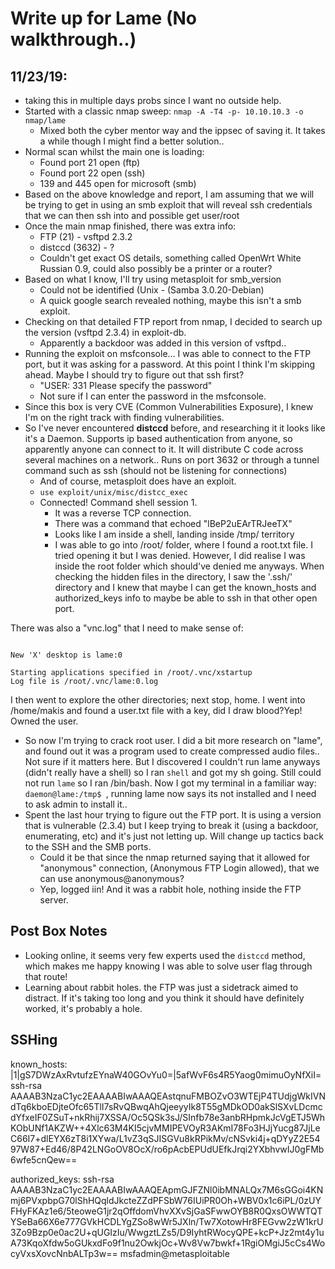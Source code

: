 # Write up for Lame (No walkthrough..)

## 11/23/19:
- taking this in multiple days probs since I want no outside help.
- Started with a classic nmap sweep: `nmap -A -T4 -p- 10.10.10.3 -o nmap/lame`
    - Mixed both the cyber mentor way and the ippsec of saving it. It takes a while though I might find a better solution..
- Normal scan whilst the main one is loading:
    - Found port 21 open (ftp)
    - Found port 22 open (ssh)
    - 139 and 445 open for microsoft (smb)
- Based on the above knowledge and report, I am assuming that we will be trying to get in using an smb exploit that will reveal ssh credentials that we can then ssh into and possible get user/root
- Once the main nmap finished, there was extra info:
    - FTP (21) - vsftpd 2.3.2
    - distccd (3632) - ?
    - Couldn't get exact OS details, something called OpenWrt White Russian 0.9, could also possibly be a printer or a router?
- Based on what I know, I'll try using metasploit for smb\_version
    - Could not be identified (Unix - (Samba 3.0.20-Debian)
    - A quick google search revealed nothing, maybe this isn't a smb exploit. 
- Checking on that detailed FTP report from nmap, I decided to search up the version (vsftpd 2.3.4) in exploit-db.
    - Apparently a backdoor was added in this version of vsftpd..
- Running the exploit on msfconsole... I was able to connect to the FTP port, but it was asking for a password. At this point I think I'm skipping ahead. Maybe I should try to figure out that ssh first?
    - "USER: 331 Please specify the password"
    - Not sure if I can enter the password in the msfconsole. 
- Since this box is very CVE (Common Vulnerabilities Exposure), I knew I'm on the right track with finding vulnerabilities.
- So I've never encountered **distccd** before, and researching it it looks like it's a Daemon. Supports ip based authentication from anyone, so apparently anyone can connect to it. It will distribute C code across several machines on a network.. Runs on port 3632 or through a tunnel command such as ssh (should not be listening for connections)
    - And of course, metasploit does have an exploit. 
    - `use exploit/unix/misc/distcc_exec`
    - Connected! Command shell session 1. 
        - It was a reverse TCP connection. 
        - There was a command that echoed "lBeP2uEArTRJeeTX"
        - Looks like I am inside a shell, landing inside /tmp/ territory
        - I was able to go into /root/ folder, where I found a root.txt file. I tried opening it but I was denied. However, I did realise I was inside the root folder which should've denied me anyways. When checking the hidden files in the directory, I saw the '.ssh/' directory and I knew that maybe I can get the known_hosts and authorized_keys info to maybe be able to ssh in that other open port.

There was also a "vnc.log" that I need to make sense of:
```

New 'X' desktop is lame:0

Starting applications specified in /root/.vnc/xstartup
Log file is /root/.vnc/lame:0.log
```

I then went to explore the other directories; next stop, home. I went into /home/makis and found a user.txt file with a key, did I draw blood?Yep! Owned the user.

- So now I'm trying to crack root user. I did a bit more research on "lame", and found out it was a program used to create compressed audio files.. Not sure if it matters here. But I discovered I couldn't run lame anyways (didn't really have a shell) so I ran `shell` and got my sh going. Still could not run `lame` so I ran /bin/bash. Now I got my terminal in a familiar way: `daemon@lame:/tmp$ `, running lame now says its not installed and I need to ask admin to install it.. 
- Spent the last hour trying to figure out the FTP port. It is using a version that is vulnerable (2.3.4) but I keep trying to break it (using a backdoor, enumerating, etc) and it's just not letting up. Will change up tactics back to the SSH and the SMB ports.
    - Could it be that since the nmap returned saying that it allowed for "anonymous" connection, (Anonymous FTP Login allowed), that we can use anonymous@anonymous?
    - Yep, logged iin! And it was a rabbit hole, nothing inside the FTP server.  

## Post Box Notes
- Looking online, it seems very few experts used the `distccd` method, which makes me happy knowing I was able to solve user flag through that route! 
- Learning about rabbit holes. the FTP was just a sidetrack aimed to distract. If it's taking too long and you think it should have definitely worked, it's probably a hole.

## SSHing
known\_hosts:
|1|gS7DWzAxRvtufzEYnaW40GOvYu0=|5afWvF6s4R5Yaog0mimuOyNfXiI= ssh-rsa AAAAB3NzaC1yc2EAAAABIwAAAQEAstqnuFMBOZvO3WTEjP4TUdjgWkIVNdTq6kboEDjteOfc65TlI7sRvQBwqAhQjeeyyIk8T55gMDkOD0akSlSXvLDcmcdYfxeIF0ZSuT+nkRhij7XSSA/Oc5QSk3sJ/SInfb78e3anbRHpmkJcVgETJ5WhKObUNf1AKZW++4Xlc63M4KI5cjvMMIPEVOyR3AKmI78Fo3HJjYucg87JjLeC66I7+dlEYX6zT8i1XYwa/L1vZ3qSJISGVu8kRPikMv/cNSvki4j+qDYyZ2E5497W87+Ed46/8P42LNGoOV8OcX/ro6pAcbEPUdUEfkJrqi2YXbhvwIJ0gFMb6wfe5cnQew==

authorized\_keys:
ssh-rsa AAAAB3NzaC1yc2EAAAABIwAAAQEApmGJFZNl0ibMNALQx7M6sGGoi4KNmj6PVxpbpG70lShHQqldJkcteZZdPFSbW76IUiPR0Oh+WBV0x1c6iPL/0zUYFHyFKAz1e6/5teoweG1jr2qOffdomVhvXXvSjGaSFwwOYB8R0QxsOWWTQTYSeBa66X6e777GVkHCDLYgZSo8wWr5JXln/Tw7XotowHr8FEGvw2zW1krU3Zo9Bzp0e0ac2U+qUGIzIu/WwgztLZs5/D9IyhtRWocyQPE+kcP+Jz2mt4y1uA73KqoXfdw5oGUkxdFo9f1nu2OwkjOc+Wv8Vw7bwkf+1RgiOMgiJ5cCs4WocyVxsXovcNnbALTp3w== msfadmin@metasploitable


